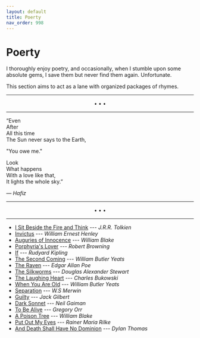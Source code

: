 ```yaml
---
layout: default
title: Poerty
nav_order: 998
---
```


# Poerty

I thoroughly enjoy poetry, and occasionally,  when I stumble upon some absolute gems, I save them but never find them again. Unfortunate.

This section aims to act as a lane with organized packages of rhymes.

---

<p align="center">• • •</p>

---

“Even <br>
 After <br>
 All this time <br>
 The Sun never says to the Earth, <br>

 "You owe me."

 Look <br>
 What happens <br>
 With a love like that, <br>
 It lights the whole sky.” <br>

*― Hafiz*

---

<p align="center">• • •</p>

---

- [I Sit Beside the Fire and Think](http://tolkiengateway.net/wiki/I_sit_beside_the_fire_and_think) --- *J.R.R. Tolkien*
- [Invictus](https://www.poetryfoundation.org/poems/51642/invictus) --- *William Ernest Henley*
- [Auguries of Innocence](https://www.poetryfoundation.org/poems/43650/auguries-of-innocence) --- *William Blake*
- [Porphyria's Lover](https://www.poetryfoundation.org/poems/46313/porphyrias-lover) --- *Robert Browning*
- [If](https://www.poetryfoundation.org/poems/46473/if---) --- *Rudyard Kipling*
- [The Second Coming](https://www.poetryfoundation.org/poems/43290/the-second-coming) --- *William Butler Yeats*
- [The Raven](https://www.poetryfoundation.org/poems/48860/the-raven-5964f5014d47a) --- *Edgar Allan Poe*
- [The Silkworms](https://allpoetry.com/poem/8530083-The-Silkworms-by-Douglas-Alexander-Stewart) --- *Douglas Alexander Stewart*
- [The Laughing Heart](https://allpoetry.com/poem/14326890-The-Laughing-Heart-by-Charles-Bukowski) --- *Charles Bukowski*
- [When You Are Old](https://www.poetryfoundation.org/poems/43283/when-you-are-old) --- *William Butler Yeats*
- [Separation](https://www.poetryfoundation.org/poetrymagazine/poems/28891/separation-56d21285b2140) --- *W.S Merwin*
- [Guilty](https://betweenpoems.tumblr.com/post/13842696816/guilty-jack-gilbert) --- *Jack Gilbert*
- [Dark Sonnet](https://www.goodreads.com/quotes/798711-i-don-t-think-that-i-ve-been-in-love-as-such) --- *Neil Gaiman*
- [To Be Alive](http://r8w.github.io/notes/2022/04/09/to-be-alive-gregory-orr.html) --- *Gregory Orr*
- [A Poison Tree](https://www.poetryfoundation.org/poems/45952/a-poison-tree) --- *William Blake*
- [Put Out My Eyes](https://www.goodreads.com/quotes/1242918-put-out-my-eyes-and-i-can-see-you-still) --- *Rainer Maria Rilke*
- [And Death Shall Have No Dominion](https://poets.org/poem/and-death-shall-have-no-dominion) --- *Dylan Thomas*
